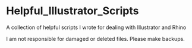 # Helpful_Illustrator_Scripts
 A collection of helpful scripts I wrote for dealing with Illustrator and Rhino
 
 I am not responsible for damaged or deleted files. Please make backups.
